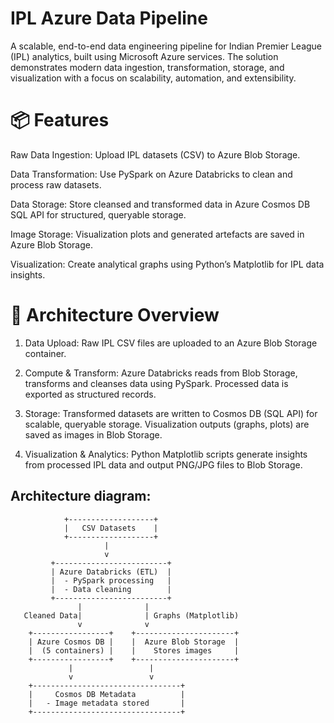 # IPL Azure Data Pipeline
A scalable, end-to-end data engineering pipeline for Indian Premier League (IPL) analytics, built using Microsoft Azure services. The solution demonstrates modern data ingestion, transformation, storage, and visualization with a focus on scalability, automation, and extensibility.

# 📦 Features

Raw Data Ingestion: Upload IPL datasets (CSV) to Azure Blob Storage.

Data Transformation: Use PySpark on Azure Databricks to clean and process raw datasets.

Data Storage: Store cleansed and transformed data in Azure Cosmos DB SQL API for structured, queryable storage.

Image Storage: Visualization plots and generated artefacts are saved in Azure Blob Storage.

Visualization: Create analytical graphs using Python’s Matplotlib for IPL data insights.

# 🚀 Architecture Overview
1. Data Upload:
Raw IPL CSV files are uploaded to an Azure Blob Storage container.

2. Compute & Transform:
Azure Databricks reads from Blob Storage, transforms and cleanses data using PySpark.
Processed data is exported as structured records.

3. Storage:
Transformed datasets are written to Cosmos DB (SQL API) for scalable, queryable storage.
Visualization outputs (graphs, plots) are saved as images in Blob Storage.

4. Visualization & Analytics:
Python Matplotlib scripts generate insights from processed IPL data and output PNG/JPG files to Blob Storage.


## Architecture diagram:

                +-------------------+
                |   CSV Datasets    |
                +-------------------+
                         |
                         v
             +-------------------------+
             | Azure Databricks (ETL)  |
             |  - PySpark processing   |
             |  - Data cleaning        |
             +-------------------------+
                   |              |
       Cleaned Data|              | Graphs (Matplotlib)
                   v              v
        +-----------------+    +----------------------+
        | Azure Cosmos DB |    |  Azure Blob Storage  |
        |  (5 containers) |    |    Stores images     |
        +-----------------+    +----------------------+
                 |                 |
                 v                 v
        +---------------------------------+
        |     Cosmos DB Metadata          |
        |   - Image metadata stored       |
        +---------------------------------+


